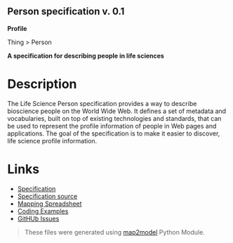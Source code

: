 ## Person specification v. 0.1 

**Profile** 

Thing > Person

**A specification for describing people in life sciences** 

# Description 
The Life Science Person specification provides a way to describe bioscience people on the World Wide Web. It defines a set of metadata and vocabularies, built on top of existing technologies and standards, that can be used to represent the profile information of people in Web pages and applications. The goal of the specification is to make it easier to discover, life science profile information. 
# Links 
- [Specification](http://bioschemas.org/bsc_specs/Person/)
- [Specification source](../Person.html)
- [Mapping Spreadsheet](https://docs.google.com/spreadsheets/d/17scwe6fx9-WHBDqxTdD20F0Ji8kX9S7TMN6tNuw-0jY/edit?usp=drivesdk)
- [Coding Examples](https://github.com/BioSchemas/specifications/tree/master/Person/examples)
- [GitHUb Issues](https://github.com/BioSchemas/bioschemas/labels/type%3A%20Person)
> These files were generated using [map2model](https://github.com/BioSchemas/map2model) Python Module.